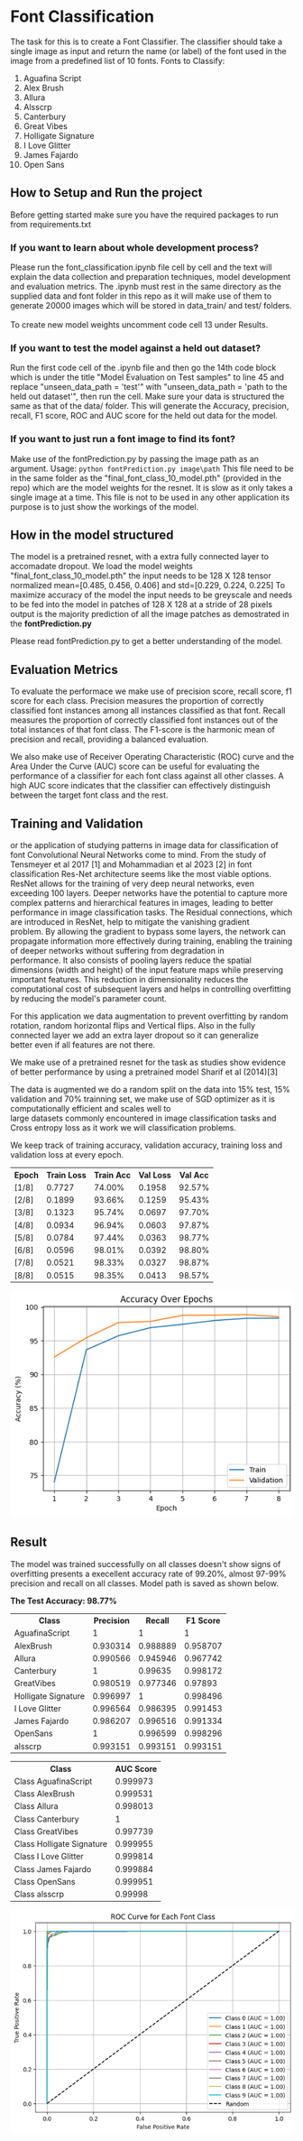 # Font Classification
The task for this is to create a Font Classifier. The classifier should take a single image as input and return the name (or label) of the font used in the image from a predefined list of 10 fonts.
Fonts to Classify:
1.	Aguafina Script
2.	Alex Brush
3.	Allura
4.	Alsscrp
5.	Canterbury
6.	Great Vibes
7.	Holligate Signature
8.	I Love Glitter
9.	James Fajardo
10.	Open Sans

## How to Setup and Run the project
Before getting started make sure you have the required packages to run from requirements.txt

### If you want to learn about whole development process?
Please run the font_classification.ipynb file cell by cell and the text will explain the data collection and preparation techniques, model development and evaluation metrics. The .ipynb must rest in the same directory as the supplied data and font folder in this repo as it will make use of them to generate 20000 images which will be stored in data_train/ and test/ folders.
<br><br>
To create new model weights uncomment code cell 13 under Results.

### If you want to test the model against a held out dataset?
Run the first code cell of the .ipynb file and then go the 14th code block which is under the title "Model Evaluation on Test samples" to line 45 and replace "unseen_data_path = 'test'" with "unseen_data_path = 'path to the held out dataset'", then run the cell. Make sure your data is structured the same as that of the data/ folder. This will generate the Accuracy, precision, recall, F1 score, ROC and AUC score for the held out data for the model.

### If you want to just run a font image to find its font?
Make use of the fontPrediction.py by passing the image path as an argument.
Usage: `python fontPrediction.py image\path`
This file need to be in the same folder as the "final_font_class_10_model.pth" (provided in the repo) which are the model weights for the resnet. It is slow as it only takes a single image at a time. This file is not to be used in any other application its purpose is to just show the workings of the model.


## How in the model structured
The model is a pretrained resnet, with a extra fully connected layer to accomadate dropout. We load the model weights "final_font_class_10_model.pth" the input needs to be 128 X 128 tensor normalized mean=[0.485, 0.456, 0.406] and std=[0.229, 0.224, 0.225] To maximize accuracy of the model the input needs to be greyscale and needs to be fed into the model in patches of 128 X 128 at a stride of 28 pixels output is the majority prediction of all the image patches as demostrated in the <b>fontPrediction.py</b>

Please read fontPrediction.py to get a better understanding of the model.<br>

## Evaluation Metrics
To evaluate the performace we make use of precision score, recall score, f1 score for each class. Precision measures the proportion of correctly classified font instances among all instances classified
as that font. Recall measures the proportion of correctly classified font instances out of the total instances of that font class. The F1-score is the harmonic mean of precision and recall, providing a 
balanced evaluation.

We also make use of  Receiver Operating Characteristic (ROC) curve and the Area Under the Curve (AUC) score can be useful for evaluating the performance of a classifier for each font class against all
other classes. A high AUC score indicates that the classifier can effectively distinguish between the target font class and the rest.

## Training and Validation
or the application of studying patterns in image data for classification of font Convolutional Neural Networks come to mind. From the study of Tensmeyer et al 2017 [1] and Mohammadian et al 2023 [2] in font<br>
classification Res-Net architecture seems like the most viable options. ResNet allows for the training of very deep neural networks, even exceeding 100 layers. Deeper networks have the potential to capture more<br>
complex patterns and hierarchical features in images, leading to better performance in image classification tasks. The Residual connections, which are introduced in ResNet, help to mitigate the vanishing gradient<br>
problem. By allowing the gradient to bypass some layers, the network can propagate information more effectively during training, enabling the training of deeper networks without suffering from degradation in<br>
performance. It also consists of pooling layers reduce the spatial dimensions (width and height) of the input feature maps while preserving important features. This reduction in dimensionality reduces the<br>
computational cost of subsequent layers and helps in controlling overfitting by reducing the model's parameter count.

For this application we data augmentation to prevent overfitting by random rotation, random horizontal flips and Vertical flips. Also in the fully connected layer we add an extra layer dropout so it can generalize<br>
better even if all features are not there.

We make use of a pretrained resnet for the task as studies show evidence of better performance by using a pretrained model Sharif et al (2014)[3]

The data is augmented we do a random split on the data into 15% test, 15% validation and 70% trainning set, we make use of SGD optimizer as it is computationally efficient and scales well to<br>
large datasets commonly encountered in image classification tasks and Cross entropy loss as it work we will classification problems.

We keep track of training accuracy, validation accuracy, training loss and validation loss at every epoch.
<table>
  <tr>
    <th>Epoch</th>
    <th>Train Loss</th>
    <th>Train Acc</th>
    <th>Val Loss</th>
    <th>Val Acc</th>
  </tr>
  <tr>
    <td>[1/8]</td>
    <td>0.7727</td>
    <td>74.00%</td>
    <td>0.1958</td>
    <td>92.57%</td>
  </tr>
  <tr>
    <td>[2/8]</td>
    <td>0.1899</td>
    <td>93.66%</td>
    <td>0.1259</td>
    <td>95.43%</td>
  </tr>
  <tr>
    <td>[3/8]</td>
    <td>0.1323</td>
    <td>95.74%</td>
    <td>0.0697</td>
    <td>97.70%</td>
  </tr>
  <tr>
    <td>[4/8]</td>
    <td>0.0934</td>
    <td>96.94%</td>
    <td>0.0603</td>
    <td>97.87%</td>
  </tr>
  <tr>
    <td>[5/8]</td>
    <td>0.0784</td>
    <td>97.44%</td>
    <td>0.0363</td>
    <td>98.77%</td>
  </tr>
  <tr>
    <td>[6/8]</td>
    <td>0.0596</td>
    <td>98.01%</td>
    <td>0.0392</td>
    <td>98.80%</td>
  </tr>
  <tr>
    <td>[7/8]</td>
    <td>0.0521</td>
    <td>98.33%</td>
    <td>0.0327</td>
    <td>98.87%</td>
  </tr>
  <tr>
    <td>[8/8]</td>
    <td>0.0515</td>
    <td>98.35%</td>
    <td>0.0413</td>
    <td>98.57%</td>
  </tr>
</table>
<img src="acc.png">

## Result
The model was trained successfully on all classes doesn't show signs of overfitting presents a execellent accuracy rate of 99.20%, almost 97-99% precision and recall on all classes. Model path is saved as shown below.

<b>The Test Accuracy: 98.77%</b>

<table>
  <tr>
    <th>Class</th>
    <th>Precision</th>
    <th>Recall</th>
    <th>F1 Score</th>
  </tr>
  <tr>
    <td>AguafinaScript</td>
    <td>1</td>
    <td>1</td>
    <td>1</td>
  </tr>
  <tr>
    <td>AlexBrush</td>
    <td>0.930314</td>
    <td>0.988889</td>
    <td>0.958707</td>
  </tr>
  <tr>
    <td>Allura</td>
    <td>0.990566</td>
    <td>0.945946</td>
    <td>0.967742</td>
  </tr>
  <tr>
    <td>Canterbury</td>
    <td>1</td>
    <td>0.99635</td>
    <td>0.998172</td>
  </tr>
  <tr>
    <td>GreatVibes</td>
    <td>0.980519</td>
    <td>0.977346</td>
    <td>0.97893</td>
  </tr>
  <tr>
    <td>Holligate Signature</td>
    <td>0.996997</td>
    <td>1</td>
    <td>0.998496</td>
  </tr>
  <tr>
    <td>I Love Glitter</td>
    <td>0.996564</td>
    <td>0.986395</td>
    <td>0.991453</td>
  </tr>
  <tr>
    <td>James Fajardo</td>
    <td>0.986207</td>
    <td>0.996516</td>
    <td>0.991334</td>
  </tr>
  <tr>
    <td>OpenSans</td>
    <td>1</td>
    <td>0.996599</td>
    <td>0.998296</td>
  </tr>
  <tr>
    <td>alsscrp</td>
    <td>0.993151</td>
    <td>0.993151</td>
    <td>0.993151</td>
  </tr>
</table>
<table>
  <tr>
    <th>Class</th>
    <th>AUC Score</th>
  </tr>
  <tr>
    <td>Class AguafinaScript</td>
    <td>0.999973</td>
  </tr>
  <tr>
    <td>Class AlexBrush</td>
    <td>0.999531</td>
  </tr>
  <tr>
    <td>Class Allura</td>
    <td>0.998013</td>
  </tr>
  <tr>
    <td>Class Canterbury</td>
    <td>1</td>
  </tr>
  <tr>
    <td>Class GreatVibes</td>
    <td>0.997739</td>
  </tr>
  <tr>
    <td>Class Holligate Signature</td>
    <td>0.999955</td>
  </tr>
  <tr>
    <td>Class I Love Glitter</td>
    <td>0.999814</td>
  </tr>
  <tr>
    <td>Class James Fajardo</td>
    <td>0.999884</td>
  </tr>
  <tr>
    <td>Class OpenSans</td>
    <td>0.999951</td>
  </tr>
  <tr>
    <td>Class alsscrp</td>
    <td>0.99998</td>
  </tr>
</table>
<img src="roc.png">

